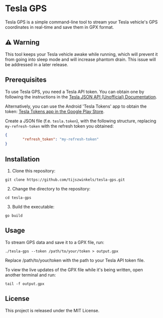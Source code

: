 # Tesla GPS

Tesla GPS is a simple command-line tool to stream your Tesla vehicle's GPS coordinates in real-time and save them in GPX format.

## ⚠️ Warning

This tool keeps your Tesla vehicle awake while running, which will prevent it from going into sleep mode and will increase phantom drain. This issue will be addressed in a later release.

## Prerequisites

To use Tesla GPS, you need a Tesla API token. You can obtain one by following the instructions in the [Tesla JSON API (Unofficial) Documentation](https://tesla-api.timdorr.com/api-basics/authentication).

Alternatively, you can use the Android 'Tesla Tokens' app to obtain the token: [Tesla Tokens app in the Google Play Store](https://play.google.com/store/apps/details?id=net.leveugle.teslatokens&hl=en&gl=US).

Create a JSON file (f.e. `tesla.token`), with the following structure, replacing `my-refresh-token` with the refresh token you obtained:

```json
{
        "refresh_token": "my-refresh-token"
}
```

## Installation

1. Clone this repository:
```
git clone https://github.com/tijszwinkels/tesla-gps.git
```
2. Change the directory to the repository:
```
cd tesla-gps
```
3. Build the executable:
```
go build
```

## Usage
To stream GPS data and save it to a GPX file, run:
```
./tesla-gps --token /path/to/your/token > output.gpx
```

Replace /path/to/your/token with the path to your Tesla API token file.

To view the live updates of the GPX file while it's being written, open another terminal and run:
```
tail -f output.gpx
```

## License

This project is released under the MIT License.